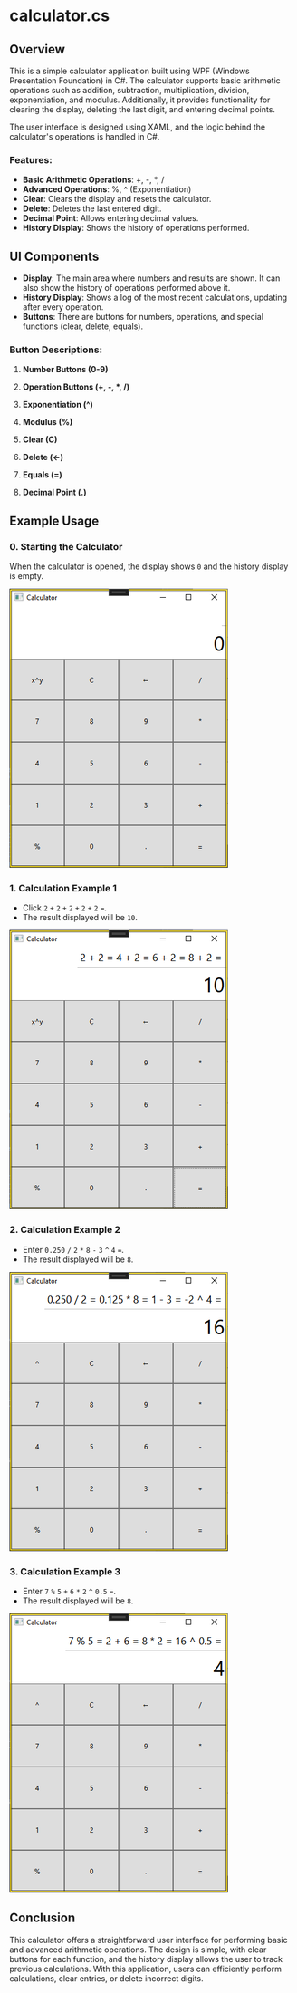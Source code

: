 # calculator.cs

## Overview
This is a simple calculator application built using WPF (Windows Presentation Foundation) in C#. The calculator supports basic arithmetic operations such as addition, subtraction, multiplication, division, exponentiation, and modulus. Additionally, it provides functionality for clearing the display, deleting the last digit, and entering decimal points.

The user interface is designed using XAML, and the logic behind the calculator's operations is handled in C#.

### Features:
- **Basic Arithmetic Operations**: +, -, *, /
- **Advanced Operations**: %, ^ (Exponentiation)
- **Clear**: Clears the display and resets the calculator.
- **Delete**: Deletes the last entered digit.
- **Decimal Point**: Allows entering decimal values.
- **History Display**: Shows the history of operations performed.

## UI Components

- **Display**: The main area where numbers and results are shown. It can also show the history of operations performed above it.
- **History Display**: Shows a log of the most recent calculations, updating after every operation.
- **Buttons**: There are buttons for numbers, operations, and special functions (clear, delete, equals).

### Button Descriptions:
1. **Number Buttons (0-9)**

2. **Operation Buttons (+, -, \*, /)**

3. **Exponentiation (^)**

4. **Modulus (%)**

5. **Clear (C)**

6. **Delete (←)**

7. **Equals (=)**

8. **Decimal Point (.)**

## Example Usage

### 0. Starting the Calculator
When the calculator is opened, the display shows `0` and the history display is empty.

 <img src="img/00.png" alt="Starting the Calculator Img"> 

### 1. Calculation Example 1
- Click `2` `+` `2` `+` `2` `+` `2` `+` `2` `=`.
- The result displayed will be `10`.

<img src="img/01.png" alt="Starting the Calculator Img"> 

### 2. Calculation Example 2
- Enter `0.250` `/` `2` `*` `8` `-` `3` `^` `4` `=`.
- The result displayed will be `8`.

<img src="img/02.png" alt="Starting the Calculator Img"> 

### 3. Calculation Example 3
- Enter `7` `%` `5` `+` `6` `*` `2` `^` `0.5` `=`.
- The result displayed will be `8`.

<img src="img/03.png" alt="Starting the Calculator Img"> 

## Conclusion
This calculator offers a straightforward user interface for performing basic and advanced arithmetic operations. The design is simple, with clear buttons for each function, and the history display allows the user to track previous calculations. With this application, users can efficiently perform calculations, clear entries, or delete incorrect digits.

